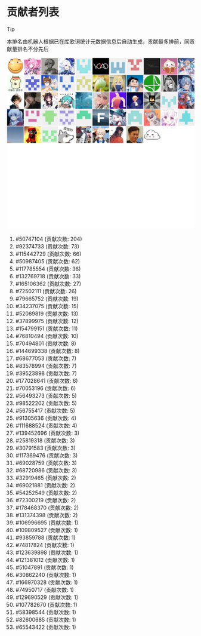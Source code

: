 # 贡献者列表

> [!TIP]
> 本排名由机器人根据已在库歌词统计元数据信息后自动生成，贡献最多排前，同贡献量排名不分先后

![贡献者头像画廊](./CONTRIBUTORS.svg)

1. #50747104 (贡献次数: 204)
2. #92374733 (贡献次数: 73)
3. #115442729 (贡献次数: 66)
4. #50987405 (贡献次数: 62)
5. #117785554 (贡献次数: 38)
6. #132769718 (贡献次数: 33)
7. #165106362 (贡献次数: 27)
8. #72502111 (贡献次数: 26)
9. #79665752 (贡献次数: 19)
10. #34237075 (贡献次数: 15)
11. #52089819 (贡献次数: 13)
12. #37899975 (贡献次数: 12)
13. #154799151 (贡献次数: 11)
14. #76810494 (贡献次数: 10)
15. #70494801 (贡献次数: 8)
16. #144699338 (贡献次数: 8)
17. #68677053 (贡献次数: 7)
18. #83578994 (贡献次数: 7)
19. #39523898 (贡献次数: 7)
20. #177028641 (贡献次数: 6)
21. #70053196 (贡献次数: 6)
22. #56493273 (贡献次数: 5)
23. #98522202 (贡献次数: 5)
24. #56755417 (贡献次数: 5)
25. #91305636 (贡献次数: 4)
26. #111688524 (贡献次数: 4)
27. #139452696 (贡献次数: 3)
28. #25819318 (贡献次数: 3)
29. #30791583 (贡献次数: 3)
30. #117369476 (贡献次数: 3)
31. #69028759 (贡献次数: 3)
32. #68720986 (贡献次数: 3)
33. #32919465 (贡献次数: 2)
34. #69021881 (贡献次数: 2)
35. #54252549 (贡献次数: 2)
36. #72300219 (贡献次数: 2)
37. #178468370 (贡献次数: 2)
38. #131374398 (贡献次数: 2)
39. #106996695 (贡献次数: 1)
40. #109809527 (贡献次数: 1)
41. #93859788 (贡献次数: 1)
42. #74817824 (贡献次数: 1)
43. #123639898 (贡献次数: 1)
44. #121381012 (贡献次数: 1)
45. #51047891 (贡献次数: 1)
46. #30862240 (贡献次数: 1)
47. #166970328 (贡献次数: 1)
48. #74950717 (贡献次数: 1)
49. #129690529 (贡献次数: 1)
50. #107782670 (贡献次数: 1)
51. #58398544 (贡献次数: 1)
52. #82600685 (贡献次数: 1)
53. #65543422 (贡献次数: 1)
